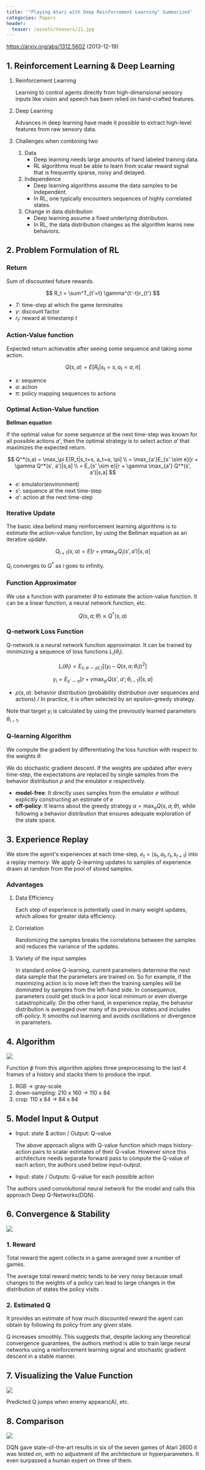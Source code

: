 ```yaml
---
title: '"Playing Atari with Deep Reinforcement Learning" Summarized'
categories: Papers
header:
  teaser: /assets/teasers/11.jpg
---
```


https://arxiv.org/abs/1312.5602 (2013-12-19)



## 1. Reinforcement Learning & Deep Learning

1. Reinforcement Learning

   Learning to control agents directly from high-dimensional sensory inputs like vision and speech has been relied on hand-crafted features.

2. Deep Learning

   Advances in deep learning have made it possible to extract high-level features from raw sensory data.

3. Challenges when combining two
   1. Data
      * Deep learning needs large amounts of hand labeled training data.
      * RL algorithms must be able to learn from scalar reward signal that is frequently sparse, noisy and delayed.
   2. Independence
      * Deep learning algorithms assume the data samples to be independent.
      * In RL, one typically encounters sequences of highly correlated states.
   3. Change in data distribution
      * Deep learning assume a fixed underlying distribution.
      * In RL, the data distribution changes as the algorithm learns new behaviors.



## 2. Problem Formulation of RL

### Return

Sum of discounted future rewards.



$$
R_t = \sum^T_{t'=t} \gamma^{t'-t}r_{t'}
$$




* $T$: time-step at which the game terminates
* $\gamma$: discount factor
* $r_t$: reward at timestamp $t$



### Action-Value function

Expected return achievable after seeing some sequence and taking some action.



$$
Q(s,a) = E[R_t|s_t=s, a_t=a, \pi]
$$




* $s$: sequence
* $a$: action
* $\pi$: policy mapping sequences to actions



### Optimal Action-Value function

**Bellman equation**

If the optimal value for some sequence at the next time-step was known for all possible actions $a'$, then the optimal strategy is to select action $a'$ that maximizes the expected return.



$$
Q^*(s,a) = \max_\pi E[R_t|s_t=s, a_t=a, \pi]
\\
= \max_{a'}E_{s' \sim e}[r + \gamma Q^*(s', a')|s,a]
\\
= E_{s' \sim e}[r + \gamma \max_{a'} Q^*(s', a')|s,a]
$$




* $e$: emulator(environment)
* $s'$: sequence at the next time-step
* $a'$: action at the next time-step



### Iterative Update

The basic idea behind many reinforcement learning algorithms is to estimate the action-value function, by using the Bellman equation as an iterative update.



$$
Q_{i+1}(s,a) = E[r+\gamma \max_{a'}Q_i(s', a')|s, a]
$$



$Q_i$ converges to $Q^*$ as $i$ goes to infinity.



### Function Approximator

We use a function with parameter $\theta$ to estimate the action-value function. It can be a linear function, a neural network function, etc.



$$
Q(s, a; \theta) \approx Q^*(s, a)
$$



### Q-network Loss Function

Q-network is a neural network function approximator. It can be trained by minimizing a sequence of loss functions $L_i(\theta_i)$.



$$
L_i(\theta_i) = E_{s,a\sim\rho(.)}[(y_i-Q(s,a;\theta_i))^2]
$$

$$
y_i = E_{s' \sim e}[r + \gamma \max_{a'} Q(s', a';\theta_{i-1})|s,a]
$$




* $\rho(s,a)$: behavior distribution (probability distribution over sequences and actions) / In practice, it is often selected by an epsilon-greedy strategy.

Note that target $y_i$ is calculated by using the previously learned parameters $\theta_{i-1}$.



### Q-learning Algorithm

We compute the gradient by differentiating the loss function with respect to the weights $\theta$.

We do stochastic gradient descent. If the weights are updated after every time-step, the expectations are replaced by single samples from the behavior distribution $\rho$ and the emulator $e$ respectively.

* **model-free**: It directly uses samples from the emulator $e$ without explicitly constructing an estimate of $e$
* **off-policy**: It learns about the greedy strategy $a=\max_a Q(s, a; \theta)$, while following a behavior distribution that ensures adequate exploration of the state space.



## 3. Experience Replay

We store the agent's experiences at each time-step, $e_t = (s_t, a_t, r_t, s_{t+1})$ into a replay memory. We apply Q-learning updates to samples of experience drawn at random from the pool of stored samples.

### Advantages

1. Data Efficiency

   Each step of experience is potentially used in many weight updates, which allows for greater data efficiency.

2. Correlation

   Randomizing the samples breaks the correlations between the samples and reduces the variance of the updates.

3. Variety of the input samples

   In standard online Q-learning, current parameters determine the next data sample that the parameters are trained on. So for example, if the maximizing action is to move left then the training samples will be dominated by samples from the left-hand side. In consequence, parameters could get stuck in a poor local minimum or even diverge catastrophically. On the other hand, in experience replay, the behavior distribution is averaged over many of its previous states and includes off-policy. It smooths out learning and avoids oscillations or divergence in parameters.



## 4. Algorithm

![](https://lh3.googleusercontent.com/kZqGtMb12qb-3NRoDo_uF5vqvVSK98lWCsX1eqEl0wQSfNHukVxknd5XofaRXqpXNNkYhhgsBpcPrxkFhCKUzgzxe4-3_3TlaCEWYVvSn2h1ht_dC8Q_0ZqRXIQXlKSOem0sO4QFew=w2400)



Function $\phi$ from this algorithm applies three preprocessing to the last 4 frames of a history and stacks them to produce the input.

1. RGB -> gray-scale
2. down-sampling: 210 x 160 -> 110 x 84
3. crop: 110 x 84 -> 84 x 84



## 5. Model Input & Output

* Input: state $ action  / Output: Q-value

  The above approach aligns with Q-value function which maps history-action pairs to scalar estimates of their Q-value. However since this architecture needs separate forward pass to compute the Q-value of each action, the authors used below input-output.

* Input: state / Outputs: Q-value for each possible action

The authors used convolutional neural network for the model and calls this approach Deep Q-Networks(DQN).



## 6. Convergence & Stability

![](https://lh3.googleusercontent.com/NKxZ5k98x0Zh2Pol4NxhrBkGliRAIbuV8sp-6fiHEehcF4vkYKz_Pp24TogrlKUXz1DzRPYQHBChpHI5iEVhPoH6CnRJEFyIFsM110qRUMKQaNPJ6npew_gMHCof93rTc47RKvv47Q=w2400)

### 1. Reward

Total reward the agent collects in a game averaged over a number of games.

The average total reward metric tends to be very noisy because small changes to the weights of a policy can lead to large changes in the distribution of states the policy visits .

### 2. Estimated Q

It provides an estimate of how much discounted reward the agent can obtain by following its policy from any given state.

Q increases smoothly. This suggests that, despite lacking any theoretical convergence guarantees, the authors method is able to train large neural networks using a  reinforcement learning signal and stochastic gradient descent in a stable manner.



## 7. Visualizing the Value Function

![](https://lh3.googleusercontent.com/-OAksXJZ54wwY6pfldmEKl06sgLNdzRFrsY8FM5kvwIOOLEUiceKYOnFzDe_fMQZujhCLh2Clw-ggUUMePmoMzbOrKhbYcu-j8AQ1gDspwVyIqu13rXtyf-MQP_BoVOZIu-nteA_Ow=w2400)

Predicted Q jumps when enemy appears(A), etc.



## 8. Comparison

![](https://lh3.googleusercontent.com/BxGfMmX__spqBevZP4FZTaxnkYHm-P589t5AzbIh-7a51_KNwvrivAJ2-CwNB4hd9MZx6-216yLdQAVpLtzm_C8ewaDMTq8O_tu-gxGj9_omBgiayC5i5mxiAnaRclS2yCqWsGbnpA=w2400)

DQN gave state-of-the-art results in six of the seven games of Atari 2600 it was tested on, with no adjustment of the architecture or hyperparameters. It even surpassed a human expert on three of them.
